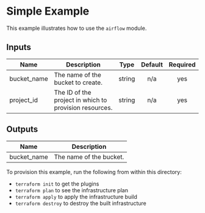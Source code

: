 # Simple Example

This example illustrates how to use the `airflow` module.

<!-- BEGINNING OF PRE-COMMIT-TERRAFORM DOCS HOOK -->
## Inputs

| Name | Description | Type | Default | Required |
|------|-------------|:----:|:-----:|:-----:|
| bucket\_name | The name of the bucket to create. | string | n/a | yes |
| project\_id | The ID of the project in which to provision resources. | string | n/a | yes |

## Outputs

| Name | Description |
|------|-------------|
| bucket\_name | The name of the bucket. |

<!-- END OF PRE-COMMIT-TERRAFORM DOCS HOOK -->

To provision this example, run the following from within this directory:
- `terraform init` to get the plugins
- `terraform plan` to see the infrastructure plan
- `terraform apply` to apply the infrastructure build
- `terraform destroy` to destroy the built infrastructure

